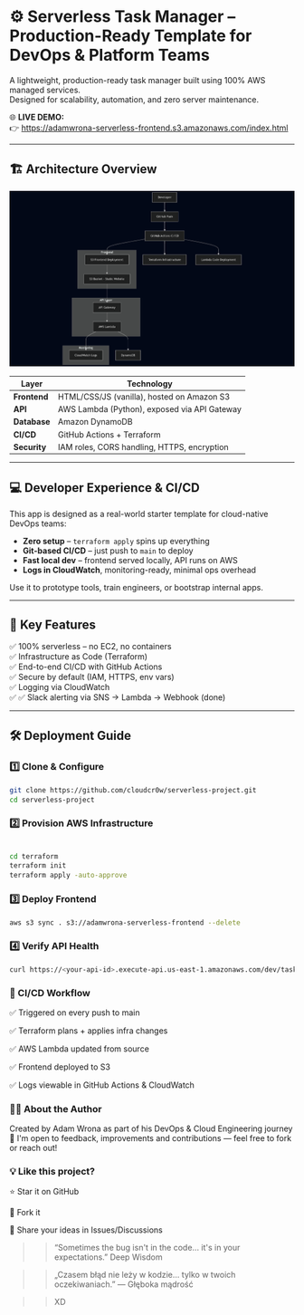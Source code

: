 # ⚙️ Serverless Task Manager – Production-Ready Template for DevOps & Platform Teams

A lightweight, production-ready task manager built using 100% AWS managed services.  
Designed for scalability, automation, and zero server maintenance.

🌐 **LIVE DEMO:**  
👉 https://adamwrona-serverless-frontend.s3.amazonaws.com/index.html

---

## 🏗 Architecture Overview

![Serverless Architecture](./diagram.png)

| Layer        | Technology                                   |
|--------------|----------------------------------------------|
| **Frontend** | HTML/CSS/JS (vanilla), hosted on Amazon S3   |
| **API**      | AWS Lambda (Python), exposed via API Gateway |
| **Database** | Amazon DynamoDB                              |
| **CI/CD**    | GitHub Actions + Terraform                   |
| **Security** | IAM roles, CORS handling, HTTPS, encryption  |

---

## 💻 Developer Experience & CI/CD

This app is designed as a real-world starter template for cloud-native DevOps teams:

- **Zero setup** – `terraform apply` spins up everything  
- **Git-based CI/CD** – just push to `main` to deploy  
- **Fast local dev** – frontend served locally, API runs on AWS  
- **Logs in CloudWatch**, monitoring-ready, minimal ops overhead  

Use it to prototype tools, train engineers, or bootstrap internal apps.

---

## 🔑 Key Features

✅ 100% serverless – no EC2, no containers  
✅ Infrastructure as Code (Terraform)  
✅ End-to-end CI/CD with GitHub Actions  
✅ Secure by default (IAM, HTTPS, env vars)  
✅ Logging via CloudWatch  
✅ ✅ Slack alerting via SNS → Lambda → Webhook (done)

---

## 🛠 Deployment Guide

### 1️⃣ Clone & Configure

```bash
git clone https://github.com/cloudcr0w/serverless-project.git
cd serverless-project
```

### 2️⃣ Provision AWS Infrastructure

```bash

cd terraform
terraform init
terraform apply -auto-approve
```

### 3️⃣ Deploy Frontend

```bash
aws s3 sync . s3://adamwrona-serverless-frontend --delete
```

### 4️⃣ Verify API Health

```bash
curl https://<your-api-id>.execute-api.us-east-1.amazonaws.com/dev/tasks
```

### 🔁 CI/CD Workflow

✅ Triggered on every push to main

✅ Terraform plans + applies infra changes

✅ AWS Lambda updated from source

✅ Frontend deployed to S3

✅ Logs viewable in GitHub Actions & CloudWatch


### 👨‍💻 About the Author
Created by Adam Wrona as part of his DevOps & Cloud Engineering journey 🚀
I'm open to feedback, improvements and contributions — feel free to fork or reach out!

### 💡 Like this project?

⭐ Star it on GitHub

🍴 Fork it

🧠 Share your ideas in Issues/Discussions



>> “Sometimes the bug isn't in the code... it's in your expectations.”
>> Deep Wisdom

>> „Czasem błąd nie leży w kodzie… tylko w twoich oczekiwaniach.”
>> — Głęboka mądrość

>> XD